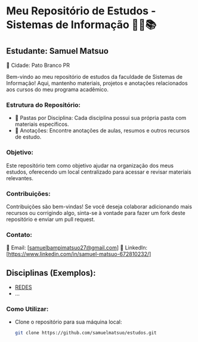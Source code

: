 # Meu Repositório de Estudos - Sistemas de Informação 👨‍💻📚

## Estudante: Samuel Matsuo
🏫 Cidade: Pato Branco PR

Bem-vindo ao meu repositório de estudos da faculdade de Sistemas de Informação! Aqui, mantenho materiais, projetos e anotações relacionados aos cursos do meu programa acadêmico.

### Estrutura do Repositório:
- 📁 Pastas por Disciplina: Cada disciplina possui sua própria pasta com materiais específicos.
- 📝 Anotações: Encontre anotações de aulas, resumos e outros recursos de estudo.

### Objetivo:
Este repositório tem como objetivo ajudar na organização dos meus estudos, oferecendo um local centralizado para acessar e revisar materiais relevantes.

### Contribuições:
Contribuições são bem-vindas! Se você deseja colaborar adicionando mais recursos ou corrigindo algo, sinta-se à vontade para fazer um fork deste repositório e enviar um pull request.

### Contato:
📧 Email: [samuelbampimatsuo27@gmail.com]
🔗 LinkedIn: [https://www.linkedin.com/in/samuel-matsuo-672810232/]

## Disciplinas (Exemplos):
- [REDES](https://github.com/samuelmatsuo/estudos/tree/main/REDES)
- ...

### Como Utilizar:
- Clone o repositório para sua máquina local:
  ```bash
  git clone https://github.com/samuelmatsuo/estudos.git
